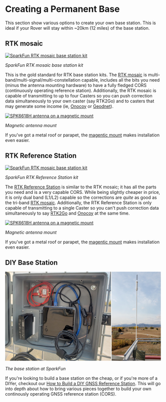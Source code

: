 # Creating a Permanent Base

This section show various options to create your own base station. This is ideal if your Rover will stay within ~20km (12 miles) of the base station. 

## RTK mosaic

[![SparkFun RTK mosaic base station kit](https://cdn.sparkfun.com/r/455-455/assets/parts/2/4/0/7/2/23748-RTK-Mosaic-X5-Kit-All-Feature.jpg)](https://www.sparkfun.com/products/23748)

*SparkFun RTK mosaic base station kit*

This is the gold standard for RTK base station kits. The [RTK mosaic](https://www.sparkfun.com/products/23748) is multi-band/multi-signal/multi-constellation capable, includes all the bits you need (minus the antenna mounting hardware) to have a fully fledged CORS (continuously operating reference station). Additionally, the RTK mosaic is capable of transmitting to up to four Casters so you can push correction data simultaneously to your own caster (say RTK2Go) and to casters that may generate some income (ie, [Onocoy](https://www.onocoy.com/) or [Geodnet](https://geodnet.com/)).

[![SPK6618H antenna on a magnetic mount](https://docs.sparkfun.com/SparkFun_RTK_mosaic-X5/assets/img/hookup_guide/assembly-gnss-mount_location.jpg)](https://www.sparkfun.com/products/21257)

*Magnetic antenna mount*

If you've got a metal roof or parapet, the [magentic mount](https://www.sparkfun.com/products/21257) makes installation even easier.

## RTK Reference Station

[![SparkFun RTK mosaic base station kit](https://cdn.sparkfun.com/assets/parts/2/2/5/2/3/SparkFun_GNSS_RTK_Reference_Station_-_12.jpg)](https://www.sparkfun.com/products/22429)

*SparkFun RTK Reference Station kit*

The [RTK Reference Station](https://www.sparkfun.com/products/22429) is similar to the RTK mosaic; it has all the parts you need and is a very capable CORS. While being slightly cheaper in price, it is only dual band (L1/L2) capable so the corrections are *quite* as good as the tri-band [RTK mosaic](https://www.sparkfun.com/products/23748). Additionally, the RTK Reference Station is only capable of transmitting to a single Caster so you can't push correction data simultaneously to say [RTK2Go](https://rtk2go.com/) and [Onocoy](https://www.onocoy.com/) at the same time.

[![SPK6618H antenna on a magnetic mount](https://docs.sparkfun.com/SparkFun_RTK_mosaic-X5/assets/img/hookup_guide/assembly-gnss-mount_location.jpg)](https://www.sparkfun.com/products/21257)

*Magnetic antenna mount*

If you've got a metal roof or parapet, the [magentic mount](https://www.sparkfun.com/products/21257) makes installation even easier.

## DIY Base Station

![SparkFun Base Station Enclosure](img/Corrections/Roof_Enclosure.jpg)

*The base station at SparkFun*

If you're looking to build a base station on the cheap, or if you're more of a DIYer, checkout our [How to Build a DIY GNSS Reference Station](https://learn.sparkfun.com/tutorials/how-to-build-a-diy-gnss-reference-station/all). This will go into depth about how to bring various pieces together to build your own continously operating GNSS reference station (CORS).

